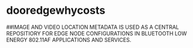 # dooredgewhycosts

##IMAGE AND VIDEO LOCATION METADATA IS USED AS A CENTRAL REPOSITIORY FOR EDGE NODE CONFIGURATIONS IN BLUETOOTH LOW ENERGY 802.11AF APPLICATIONS AND SERVICES.